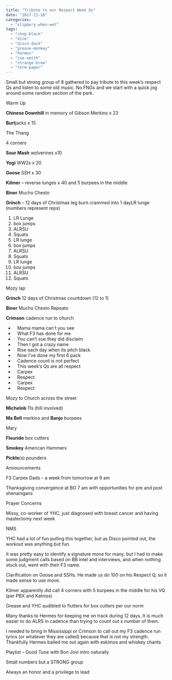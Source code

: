 ```yaml
---
title: "Tribute to our Respect Week Qs"
date: "2017-11-10"
categories: 
  - "slippery-when-wet"
tags: 
  - "chop-block"
  - "dice"
  - "disco-duck"
  - "grease-monkey"
  - "hermes"
  - "joe-smith"
  - "strange-brew"
  - "term-paper"
---
```


Small but strong group of 8 gathered to pay tribute to this week’s respect Qs and listen to some old music. No FNGs and we start with a quick jog around some random section of the park.

Warm Up

**Chinese Downhill** in memory of Gibson Merkins x 23

**Burt**jacks x 15

The Thang

4 corners

**Sour Mash** wolverines x10

**Yogi** WW2s x 20

**Goose** SSH x 30

**Kilmer** – reverse lunges x 40 and 5 burpees in the middle

**Biner** Mucho Chesto

**Grinch** – 12 days of Christmas leg burn crammed into 1 dayLR lunge (numbers represent reps)

1. LR Lunge
2. box jumps
3. ALRSU
4. Squats
5. LR lunge
6. box jumps
7. ALRSU
8. Squats
9. LR lunge
10. box jumps
11. ALRSU
12. Squats

Mozy lap

**Grinch** 12 days of Christmas countdown (12 to 1)

**Biner** Mucho Chesto Repeato

**Crimson** cadence run to church

-    Mama mama can't you see
-    What F3 has done for me
-    You can’t sue they did disclaim
-    Then I got a crazy name
-    Rise each day when its pitch black
-    Now I’ve done my first 6 pack
-    Cadence count is not perfect
-    This week’s Qs are all respect
-    Carpex
-    Respect
-    Carpex
-    Respect

Mozy to Church across the street

**Michelob** 11s (hill involved)

**Ma Bell** merkins and **Banjo** burpees

Mary

**Flouride** box cutters

**Smokey** American Hammers

**Pickle**(s) pounders

Announcements

F3 Carpex Dads – a week from tomorrow at 9 am

Thanksgiving convergence at BO 7 am with opportunities for pre and post shenanigans

Prayer Concerns

Missy, co-worker of YHC, just diagnosed with breast cancer and having mastectomy next week

NMS

YHC had a lot of fun pulling this together, but as Disco pointed out, the workout was anything but fun.

It was pretty easy to identify a signature move for many, but I had to make some judgment calls based on BB intel and interviews, and when nothing stuck out, went with their F3 name.

Clarification on Goose and SSHs. He made us do 100 on his Respect Q, so it made sense to use move.

Kilmer apparently did call 4 corners with 5 burpees in the middle for his VQ (per PBX and Katniss)

Grease and YHC audibled to flutters for box cutters per our norm

Many thanks to Hermes for keeping me on track during 12 days. It is much easier to do ALRS in cadence than trying to count out x number of them.

I needed to bring in Mississippi or Crimson to call out my F3 cadence run lyrics (or whatever they are called) because that is not my strength. Thankfully Hermes bailed me out again with eskimos and whiskey chants

Playlist – Good Tune with Bon Jovi intro naturally

Small numbers but a STRONG group

Always an honor and a privilege to lead
